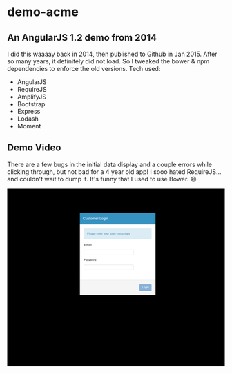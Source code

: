 # demo-acme

## An AngularJS 1.2 demo from 2014

I did this waaaay back in 2014, then published to Github
in Jan 2015. After so many years, it definitely did not load. So I tweaked the
bower & npm dependencies to enforce the old versions. Tech used:

- AngularJS
- RequireJS
- AmplifyJS
- Bootstrap
- Express
- Lodash
- Moment

## Demo Video

There are a few bugs in the initial data display and a couple errors while clicking
through, but not bad for a 4 year old app! I sooo hated RequireJS... and couldn't
wait to dump it. It's funny that I used to use Bower. :smile:

![demo-acme-angularjs](./demo-acme-angularjs.gif)
